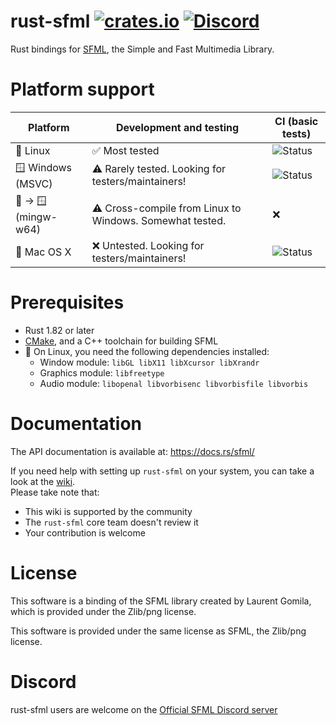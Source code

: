 rust-sfml [![crates.io](https://img.shields.io/crates/v/sfml.svg)](https://crates.io/crates/sfml) [![Discord](https://img.shields.io/discord/175298431294636032?style=plastic)](https://discord.gg/XCaM5rhMa6)
=========

Rust bindings for [SFML](http://www.sfml-dev.org), the Simple and Fast Multimedia Library.

Platform support
================

| Platform             | Development and testing                                  | CI (basic tests)       |
|----------------------|----------------------------------------------------------|------------------------|
| 🐧 Linux             | ✅ Most tested                                            | ![Status][linux-ci]    |
| 🪟 Windows (MSVC)    | ⚠️ Rarely tested. Looking for testers/maintainers!       | ![Status][win-msvc-ci] |
| 🐧 -> 🪟 (mingw-w64) | ⚠️ Cross-compile from Linux to Windows. Somewhat tested. | ❌                      |
| 🍎 Mac OS X          | ❌ Untested. Looking for testers/maintainers!             | ![Status][macos-ci]    |

[linux-ci]: https://github.com/jeremyletang/rust-sfml/actions/workflows/linux.yml/badge.svg
[win-msvc-ci]: https://github.com/jeremyletang/rust-sfml/actions/workflows/windows.yml/badge.svg
[macos-ci]: https://github.com/jeremyletang/rust-sfml/actions/workflows/macos.yml/badge.svg

Prerequisites
=============

- Rust 1.82 or later
- [CMake](https://cmake.org/), and a C++ toolchain for building SFML
- 🐧 On Linux, you need the following dependencies installed:
   - Window module: `libGL libX11 libXcursor libXrandr`
   - Graphics module: `libfreetype`
   - Audio module: `libopenal libvorbisenc libvorbisfile libvorbis`

Documentation
=============

The API documentation is available at: <https://docs.rs/sfml/>

If you need help with setting up `rust-sfml` on your system, you can take a look at the [wiki](<https://github.com/jeremyletang/rust-sfml/wiki>).\
Please take note that:
   * This wiki is supported by the community
   * The `rust-sfml` core team doesn't review it
   * Your contribution is welcome

License
=======

This software is a binding of the SFML library created by Laurent Gomila, which is provided under the Zlib/png license.

This software is provided under the same license as SFML, the Zlib/png license.

Discord
=======
rust-sfml users are welcome on the [Official SFML Discord server](https://discord.gg/XCaM5rhMa6)
